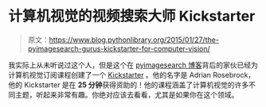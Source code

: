 # 计算机视觉的视频搜索大师 Kickstarter

> 原文：<https://www.blog.pythonlibrary.org/2015/01/27/the-pyimagesearch-gurus-kickstarter-for-computer-vision/>

我实际上从未听说过这个人，但是这个在 [pyimagesearch 博客](http://www.pyimagesearch.com/)背后的家伙已经为计算机视觉订阅课程创建了一个 [Kickstarter](https://www.kickstarter.com/projects/1186001332/pyimagesearch-gurus-become-a-computer-vision-openc) 。他的名字是 Adrian Rosebrock，他的 Kickstarter 是在 **25 分钟**获得资助的！他的课程涵盖了计算机视觉的许多不同主题，听起来非常有趣。你绝对应该去看看，尤其是如果你在这个领域。